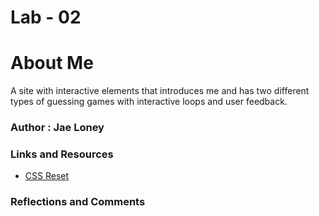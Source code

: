 # Lab - 02

# About Me

A site with interactive elements that introduces me and has two different types of guessing games with interactive loops and user feedback.

### Author : Jae Loney

### Links and Resources
* [CSS Reset](https://meyerweb.com/eric/tools/css/reset/)

### Reflections and Comments
